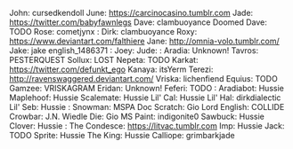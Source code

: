 John: cursedkendoll
June: <https://carcinocasino.tumblr.com>
Jade: <https://twitter.com/babyfawnlegs>
Dave: clambuoyance
Doomed Dave: TODO
Rose: cometjynx
: 
Dirk: clambuoyance
Roxy: https://www.deviantart.com/falthiere
Jane: <http://omnia-volo.tumblr.com/>
Jake: jake english_1486371
: 
Joey: 
Jude: 
: 
Aradia: Unknown!
Tavros: PESTERQUEST
Sollux: LOST
Nepeta: TODO
Karkat: https://twitter.com/defunkt_ego
Kanaya: itsYerm
Terezi: <http://ravenswaggered.deviantart.com/>
Vriska: lichenfiend
Equius: TODO
Gamzee: VRISKAGRAM
Eridan: Unknown!
Feferi: TODO
: 
Aradiabot: Hussie
Maplehoof: Hussie
Scalemate: Hussie
Lil' Cal: Hussie
Lil' Hal: dirkdialectic
Lil' Seb: Hussie
: 
Snowman: MSPA
Doc Scratch: Gio
Lord English: COLLIDE
Crowbar: J.N. Wiedle
Die: Gio
MS Paint: indigonite0
Sawbuck: Hussie
Clover: Hussie
: 
The Condesce: <https://litvac.tumblr.com>
Imp: Hussie
Jack: TODO
Sprite: Hussie
The King: Hussie
Calliope: grimbarkjade
